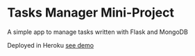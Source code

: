 # Tasks Manager Mini-Project

A simple app to manage tasks written with Flask and MongoDB

Deployed in Heroku [see demo](https://learningflask-task-manager.herokuapp.com/)
